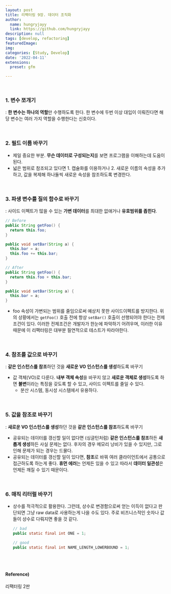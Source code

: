 ```yaml
---
layout: post
title: 리팩터링 9장. 데이터 조직화
author: 
  name: hungryjayy
  link: https://github.com/hungryjayy
description: null
tags: [develop, refactoring]
featuredImage: 
img: 
categories: [Study, Develop]
date: '2022-04-11'
extensions:
  preset: gfm

---
```


<br>

### 1. 변수 쪼개기

: **한 변수는 하나의 역할**만 수행하도록 한다. 한 변수에 두번 이상 대입이 이뤄진다면 해당 변수는 여러 가지 역할을 수행한다는 신호이다.

<Br>

### 2. 필드 이름 바꾸기

* 제일 중요한 부분. **무슨 데이터로 구성되는지**를 보면 프로그램을 이해하는데 도움이 된다.
* 넓은 범위로 참조되고 있다면 1. 캡슐화를 이용하거나 2. 새로운 이름의 속성을 추가하고, 값을 복제해 하나둘씩 새로운 속성을 참조하도록 변경한다.

<br>

### 3. 파생 변수를 질의 함수로 바꾸기

: 사이드 이펙트가 많을 수 있는 **가변 데이터**를 최대한 없애거나 **유효범위를 좁힌다**.

```java
// Before
public String getFoo() {
  return this.foo;
}

public void setBar(String a) {
  this.bar = a;
  this.foo += this.bar;
}

// After
public String getFoo() {
  return this.foo + this.bar;
}

public void setBar(String a) {
  this.bar = a;
}
```

* foo 속성이 가변되는 범위를 줄임으로써 예상치 못한 사이드이펙트를 방지한다. 위의 상황에서는 `getFoo()` 호출 전에 항상  `setBar()` 호출이 선행되어야 한다는 전제조건이 있다. 이러한 전제조건은 개발자가 한눈에 파악하기 어려우며, 이러한 이유때문에 이 리팩터링은 대부분 필연적으로 테스트가 따라야한다.

<br>

### 4. 참조를 값으로 바꾸기

: **같은 인스턴스를 참조**하던 것을 **새로운 VO 인스턴스를 생성**하도록 바꾸기

* 값 객체(VO)로 다룬다. **내부 객체 속성**을 바꾸지 않고 **새로운 객체로 생성**하도록 하면 **불변**이라는 특징을 갖도록 할 수 있고, 사이드 이펙트를 줄일 수 있다.
  * 분산 시스템, 동시성 시스템에서 유용하다.

<br>

### 5. 값을 참조로 바꾸기

: **새로운 VO 인스턴스를 생성**하던 것을 **같은 인스턴스를 참조**하도록 바꾸기

* 공유되는 데이터를 갱신할 일이 없다면 (싱글턴처럼) **같은 인스턴스를 참조**하든 **새롭게 생성**하든 사실 문제는 없다. 후자의 경우 메모리 낭비가 있을 수 있지만, 그로 인해 문제가 되는 경우는 드물다.
* 공유되는 데이터를 갱신할 일이 있다면, **참조**로 바꿔 여러 클라이언트에서 공통으로 접근하도록 하는게 좋다. **휴먼 에러**는 언제든 있을 수 있고 따라서 **데이터 일관성**은 언제든 깨질 수 있기 때문이다.

<br>

### 6. 매직 리터럴 바꾸기

* 상수를 적극적으로 활용한다. 그런데, 상수로 변경함으로써 얻는 이득이 없다고 판단되면 그냥 raw data로 사용하는게 나을 수도 있다. 주로 비즈니스적인 숫자나 값들이 상수로 다뤄지면 좋을 것 같다.

  ```java  
  // bad
  public static final int ONE = 1;
  
  // good
  public static final int NAME_LENGTH_LOWERBOUND = 1;
  ```


<Br><br>

#### Reference)

리팩터링 2판